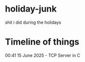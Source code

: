 # holiday-junk

shit i did during the holidays

# Timeline of things

00:41 15 June 2025 - TCP Server in C  